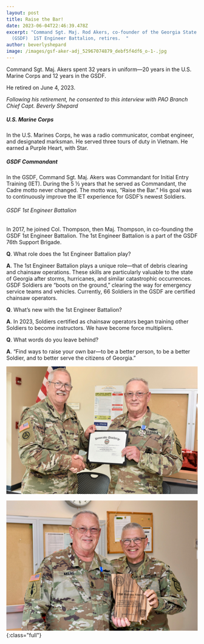 ```yaml
---
layout: post
title: Raise the Bar!
date: 2023-06-04T22:46:39.478Z
excerpt: "Command Sgt. Maj. Rod Akers, co-founder of the Georgia State Defense
  (GSDF)  1ST Engineer Battalion, retires.  "
author: beverlyshepard
image: /images/gsf-aker-adj_52967074879_debf5f4df6_o-1-.jpg
---
```

Command Sgt. Maj. Akers spent 32 years in uniform—20 years in the U.S. Marine Corps and 12 years in the GSDF.

He retired on June 4, 2023.

*F﻿ollowing his retirement, he consented to this interview with PAO Branch Chief Capt. Beverly Shepard*

##### **U.S. Marine Corps**

In the U.S. Marines Corps, he was a radio communicator, combat engineer, and designated marksman. 
He served three tours of duty in Vietnam. He earned a Purple Heart, with Star.

##### GSDF Commandant

In the GSDF, Command Sgt. Maj. Akers was Commandant for Initial Entry Training (IET). During the 5 ½ years that he served as Commandant, the Cadre motto never changed. The motto was, “Raise the Bar.” His goal was to continuously improve the IET experience for GSDF’s newest Soldiers. 

###### GSDF 1st Engineer Battalion

In 2017, he joined Col. Thompson, then Maj. Thompson, in co-founding the GSDF 1st Engineer Battalion. The 1st Engineer Battalion is a part of the GSDF 76th Support Brigade.

**Q**. What role does the 1st Engineer Battalion play?

**A**. The 1st Engineer Battalion plays a unique role—that of debris clearing and chainsaw operations. 
These skills are particularly valuable to the state of Georgia after storms, hurricanes, and similar catastrophic occurrences. GSDF Soldiers are “boots on the ground,” clearing the way for emergency service teams and vehicles.
Currently, 66 Soldiers in the GSDF are certified chainsaw operators.

**Q**. What’s new with the 1st Engineer Battalion?

**A**. In 2023, Soldiers certified as chainsaw operators began training other Soldiers to become instructors. We have become force multipliers.

**Q**. What words do you leave behind?

**A**.  “Find ways to raise your own bar—to be a better person, to be a better Soldier, and to better serve the citizens of Georgia.”

![](/images/gsfd-akers-3-_52967308080_d6d6aa5f83_o.jpg)

![](/images/gsdf-akers-452966933651_9696823479_o.jpg){:class="full"}